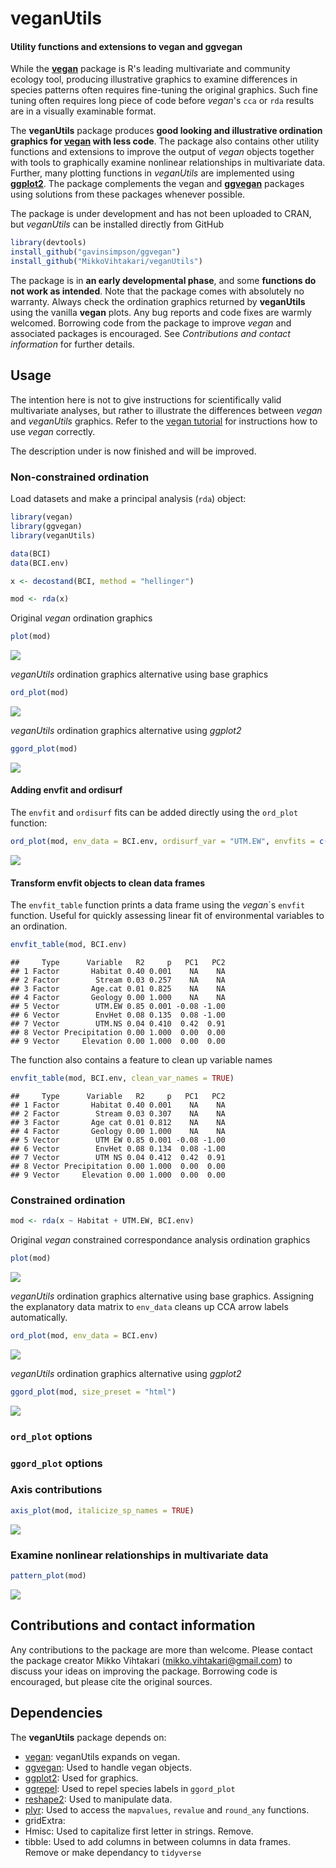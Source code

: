 # veganUtils
#### Utility functions and extensions to vegan and ggvegan

While the [**vegan**](https://cran.r-project.org/web/packages/vegan/) package is R's leading multivariate and community ecology tool, producing illustrative graphics to examine differences in species patterns often requires fine-tuning the original graphics. Such fine tuning often requires long piece of code before *vegan*'s `cca` or `rda` results are in a visually examinable format. 

The **veganUtils** package produces **good looking and illustrative ordination graphics for [vegan](https://cran.r-project.org/web/packages/vegan/) with less code**. The package also contains other utility functions and extensions to improve the output of *vegan* objects together with tools to graphically examine nonlinear relationships in multivariate data. Further, many plotting functions in *veganUtils* are implemented using [**ggplot2**](http://ggplot2.tidyverse.org/reference/). The package complements the vegan and [**ggvegan**](https://github.com/gavinsimpson/ggvegan) packages using solutions from these packages whenever possible.

The package is under development and has not been uploaded to CRAN, but *veganUtils* can be installed directly from GitHub


```r
library(devtools)
install_github("gavinsimpson/ggvegan")
install_github("MikkoVihtakari/veganUtils")
```

The package is in **an early developmental phase**, and some **functions do not work as intended**. Note that the package comes with absolutely no warranty. Always check the ordination graphics returned by **veganUtils** using the vanilla **vegan** plots. Any bug reports and code fixes are warmly welcomed. Borrowing code from the package to improve *vegan* and associated packages is encouraged. See *Contributions and contact information* for further details.

## Usage

The intention here is not to give instructions for scientifically valid multivariate analyses, but rather to illustrate the differences between *vegan* and *veganUtils* graphics. Refer to the [vegan tutorial](http://cc.oulu.fi/~jarioksa/opetus/metodi/vegantutor.pdf) for instructions how to use *vegan* correctly.

The description under is now finished and will be improved.

### Non-constrained ordination

Load datasets and make a principal analysis (`rda`) object:


```r
library(vegan)
library(ggvegan)
library(veganUtils)

data(BCI)
data(BCI.env)

x <- decostand(BCI, method = "hellinger")

mod <- rda(x)
```

Original *vegan* ordination graphics


```r
plot(mod)
```

![](README_files/figure-html/unnamed-chunk-3-1.png)<!-- -->

*veganUtils* ordination graphics alternative using base graphics


```r
ord_plot(mod)
```

![](README_files/figure-html/unnamed-chunk-4-1.png)<!-- -->

*veganUtils* ordination graphics alternative using *ggplot2*


```r
ggord_plot(mod)
```

![](README_files/figure-html/unnamed-chunk-5-1.png)<!-- -->

#### Adding envfit and ordisurf 

The `envfit` and `ordisurf` fits can be added directly using the `ord_plot` function:


```r
ord_plot(mod, env_data = BCI.env, ordisurf_var = "UTM.EW", envfits = c("Habitat", "UTM.EW"))
```

![](README_files/figure-html/unnamed-chunk-6-1.png)<!-- -->

#### Transform envfit objects to clean data frames

The `envfit_table` function prints a data frame using the *vegan*´s `envfit` function. Useful for quickly assessing linear fit of environmental variables to an ordination.


```r
envfit_table(mod, BCI.env)
```

```
##     Type      Variable   R2     p   PC1   PC2
## 1 Factor       Habitat 0.40 0.001    NA    NA
## 2 Factor        Stream 0.03 0.257    NA    NA
## 3 Factor       Age.cat 0.01 0.825    NA    NA
## 4 Factor       Geology 0.00 1.000    NA    NA
## 5 Vector        UTM.EW 0.85 0.001 -0.08 -1.00
## 6 Vector        EnvHet 0.08 0.135  0.08 -1.00
## 7 Vector        UTM.NS 0.04 0.410  0.42  0.91
## 8 Vector Precipitation 0.00 1.000  0.00  0.00
## 9 Vector     Elevation 0.00 1.000  0.00  0.00
```

The function also contains a feature to clean up variable names


```r
envfit_table(mod, BCI.env, clean_var_names = TRUE)
```

```
##     Type      Variable   R2     p   PC1   PC2
## 1 Factor       Habitat 0.40 0.001    NA    NA
## 2 Factor        Stream 0.03 0.307    NA    NA
## 3 Factor       Age cat 0.01 0.812    NA    NA
## 4 Factor       Geology 0.00 1.000    NA    NA
## 5 Vector        UTM EW 0.85 0.001 -0.08 -1.00
## 6 Vector        EnvHet 0.08 0.134  0.08 -1.00
## 7 Vector        UTM NS 0.04 0.412  0.42  0.91
## 8 Vector Precipitation 0.00 1.000  0.00  0.00
## 9 Vector     Elevation 0.00 1.000  0.00  0.00
```

### Constrained ordination


```r
mod <- rda(x ~ Habitat + UTM.EW, BCI.env)
```

Original *vegan* constrained correspondance analysis ordination graphics


```r
plot(mod)
```

![](README_files/figure-html/unnamed-chunk-10-1.png)<!-- -->

*veganUtils* ordination graphics alternative using base graphics. Assigning the explanatory data matrix to `env_data` cleans up CCA arrow labels automatically. 


```r
ord_plot(mod, env_data = BCI.env)
```

![](README_files/figure-html/unnamed-chunk-11-1.png)<!-- -->

*veganUtils* ordination graphics alternative using *ggplot2*


```r
ggord_plot(mod, size_preset = "html")
```

![](README_files/figure-html/unnamed-chunk-12-1.png)<!-- -->

### `ord_plot` options

### `ggord_plot` options

### Axis contributions


```r
axis_plot(mod, italicize_sp_names = TRUE)
```

![](README_files/figure-html/unnamed-chunk-13-1.png)<!-- -->

### Examine nonlinear relationships in multivariate data


```r
pattern_plot(mod)
```

![](README_files/figure-html/unnamed-chunk-14-1.png)<!-- -->


## Contributions and contact information

Any contributions to the package are more than welcome. Please contact the package creator Mikko Vihtakari (<mikko.vihtakari@gmail.com>) to discuss your ideas on improving the package. Borrowing code is encouraged, but please cite the original sources. 

## Dependencies

The **veganUtils** package depends on:

- [vegan][vegan]: veganUtils expands on vegan.
- [ggvegan][ggvegan]: Used to handle vegan objects.
- [ggplot2][ggplot2]: Used for graphics.
- [ggrepel][ggrepel]: Used to repel species labels in `ggord_plot`
- [reshape2][reshape2]: Used to manipulate data.
- [plyr][plyr]: Used to access the `mapvalues`, `revalue` and `round_any` functions.
- gridExtra:
- Hmisc: Used to capitalize first letter in strings. Remove.
- tibble: Used to add columns in between columns in data frames. Remove or make dependancy to `tidyverse`

[vegan]: https://cran.r-project.org/web/packages/vegan/
[ggvegan]: https://github.com/gavinsimpson/ggvegan
[ggplot2]: http://ggplot2.tidyverse.org/reference/
[ggrepel]: https://cran.r-project.org/web/packages/ggrepel/index.html
[reshape2]: https://cran.r-project.org/web/packages/reshape2/index.html
[plyr]: https://cran.r-project.org/web/packages/plyr/index.html
